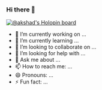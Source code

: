 ### Hi there 👋


[![@akshad's Holopin board](https://holopin.io/api/user/board?user=akshad)](https://holopin.io/@akshad)

- 🔭 I’m currently working on ...
- 🌱 I’m currently learning ...
- 👯 I’m looking to collaborate on ...
- 🤔 I’m looking for help with ...
- 💬 Ask me about ...
- 📫 How to reach me: ...
- 😄 Pronouns: ...
- ⚡ Fun fact: ...
